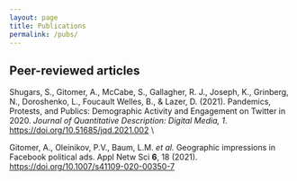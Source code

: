 ```yaml
---
layout: page
title: Publications
permalink: /pubs/
---
```


## Peer-reviewed articles

Shugars, S., Gitomer, A., McCabe, S., Gallagher, R. J., Joseph, K., Grinberg, N., Doroshenko, L., Foucault Welles, B., & Lazer, D. (2021). Pandemics, Protests, and Publics: Demographic Activity and Engagement on Twitter in 2020. _Journal of Quantitative Description: Digital Media, 1_. https://doi.org/10.51685/jqd.2021.002 \\


Gitomer, A., Oleinikov, P.V., Baum, L.M. _et al._ Geographic impressions in Facebook political ads. Appl Netw Sci **6**, 18 (2021). https://doi.org/10.1007/s41109-020-00350-7 

